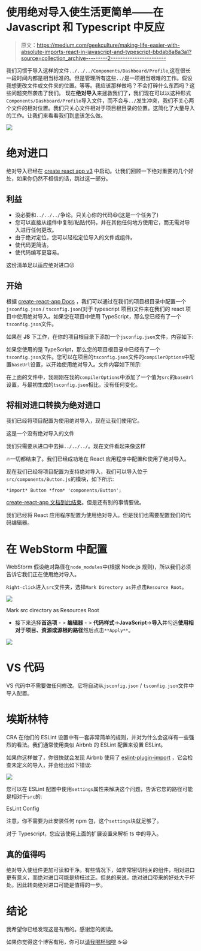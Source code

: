 # 使用绝对导入使生活更简单——在 Javascript 和 Typescript 中反应

> 原文：<https://medium.com/geekculture/making-life-easier-with-absolute-imports-react-in-javascript-and-typescript-bbdab8a8a3a1?source=collection_archive---------2----------------------->

我们习惯于导入这样的文件`../../../Components/Dashboard/Profile`,这在很长一段时间内都是相当标准的。但是管理所有这些`../`是一项相当艰难的工作。假设我想更改文件或文件夹的位置。等等。我应该那样做吗？不会打碎什么东西吗？这些问题突然袭击了我们。
现在**绝对导入**来拯救我们了，我们现在可以以这种形式`Components/Dashboard/Profile`导入文件，而不会与`../`发生冲突，我们不关心两个文件的相对位置。我们只关心文件相对于项目根目录的位置。这简化了大量导入的工作。让我们来看看我们到底该怎么做。

![](img/c9ca7a1407997a4dc7e4ee1aee6cc711.png)

# 绝对进口

绝对导入已经在 [create react app v3](https://github.com/facebook/create-react-app/releases/tag/v3.0.0) 中启动。让我们回顾一下绝对重要的几个好处，如果你仍然不相信的话，跳过这一部分。

## 利益

*   没必要和`../../../`争论。只关心你的代码😃(这是一个任务了)
*   您可以直接从组件中复制/粘贴代码，并在其他任何地方使用它，而无需对导入进行任何更改。
*   由于绝对定位，您可以轻松定位导入的文件或组件。
*   使代码更简洁。
*   使代码编写更容易。

这份清单足以适应绝对进口😛

## 开始

根据 [create-react-app Docs](https://create-react-app.dev/docs/importing-a-component/) ，我们可以通过在我们的项目根目录中配置一个`jsconfig.json` / `tsconfig.json`(对于 typescript 项目)文件来在我们的 react 项目中使用绝对导入。如果您在项目中使用 TypeScript，那么您已经有了一个`tsconfig.json`文件。

如果在 **JS** 下工作，在你的项目根目录下添加一个`jsconfig.json`文件，内容如下:

如果您使用的是 TypeScript，那么您的项目根目录中已经有了一个`tsconfig.json`文件。您可以在项目的`tsconfig.json`文件的`compilerOptions`中配置`baseUrl`设置，以开始使用绝对导入。文件内容如下所示:

在上面的文件中，我刚刚在我的`compilerOptions`中添加了一个值为`src`的`baseUrl`设置，与最初生成的`tsconfig.json`相比，没有任何变化。

## 将相对进口转换为绝对进口

我们已经将项目配置为使用绝对导入，现在让我们使用它。

这是一个没有绝对导入的文件

我们只需要从进口中去掉`../../../`。现在文件看起来像这样

🔥一切都结束了。我们已经成功地在 React 应用程序中配置和使用了绝对导入。

现在我们已经将项目配置为支持绝对导入，我们可以导入位于`src/components/Button.js`的模块，如下所示:

```
*import* Button *from* 'components/Button';
```

[create-react-app 文档到此结束](https://create-react-app.dev/docs/importing-a-component/)。但是还有别的事情要做。

我们已经将 React 应用程序配置为使用绝对导入。但是我们也需要配置我们的代码编辑器。

# 在 WebStorm 中配置

WebStorm 假设绝对路径在`node_modules`中(根据 Node.js 规则)，所以我们必须告诉它我们正在使用绝对导入。

`Right-click`进入`src`文件夹，选择`Mark Directory as`并点击`Resource Root`。

![](img/09ea554c9b3d5e1097bd51dac129da1f.png)

Mark src directory as Resources Root

*   接下来选择**首选项** - > **编辑器** - > **代码样式**->**JavaScript**->**导入**并勾选**使用相对于项目、资源或源根的路径**然后点击`**Apply**`。

![](img/742f3c6884b8d2d25359bf093bc31fe9.png)

# VS 代码

VS 代码中不需要做任何修改。它将自动从`jsconfig.json` / `tsconfig.json`文件中导入配置。

# 埃斯林特

CRA 在他们的 ESLint 设置中有一套非常简单的规则，并对为什么会这样有一些强烈的看法。我们通常使用类似 Airbnb 的 ESLint 配置来设置 ESLint。

如果你这样做了，你很快就会发现 Airbnb 使用了 [eslint-plugin-import](https://github.com/benmosher/eslint-plugin-import) ，它会检查未定义的导入，并会给出如下错误:

![](img/4a8f672c25744e388c69a593729f58ea.png)

您可以在 ESLint 配置中使用`settings`属性来解决这个问题，告诉它您的路径可能是相对于`src`的:

EsLint Config

注意，你不需要为此安装任何 npm 包，这个`settings`块就足够了。

对于 Typescript，您应该使用上面的扩展设置来解析 ts 中的导入。

## 真的值得吗

绝对导入使组件更加可读和干净。有些情况下，如非常密切相关的组件，相对进口更有意义，而绝对进口可能是矫枉过正。但总的来说，绝对进口带来的好处大于坏处。因此转向绝对进口可能是值得的一步。

# 结论

我希望你已经发现这是有用的。感谢您的阅读。

如果你觉得这个博客有用，你可以[请我喝杯咖啡](https://www.buymeacoffee.com/onlyoneaman) ☕️😃